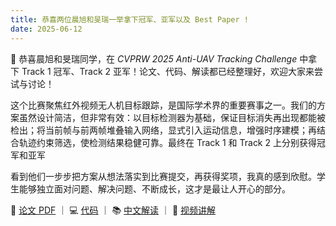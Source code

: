```yaml
---
title: 恭喜两位晨旭和旻瑞一举拿下冠军、亚军以及 Best Paper !
date: 2025-06-12
---
```


🎉 恭喜晨旭和旻瑞同学，在 *CVPRW 2025 Anti-UAV Tracking Challenge* 中拿下 Track 1 冠军、Track 2 亚军！论文、代码、解读都已经整理好，欢迎大家来尝试与讨论！

<!--more-->

这个比赛聚焦红外视频无人机目标跟踪，是国际学术界的重要赛事之一。我们的方案虽然设计简洁，但非常有效：以目标检测器为基础，保证目标消失再出现都能被检出；将当前帧与前两帧堆叠输入网络，显式引入运动信息，增强时序建模；再结合轨迹约束筛选，使检测结果稳健可靠。最终在 Track 1 和 Track 2 上分别获得冠军和亚军

看到他们一步步把方案从想法落实到比赛提交，再获得奖项，我真的感到欣慰。学生能够独立面对问题、解决问题、不断成长，这才是最让人开心的部分。

<!-- 我们一直坚持，不论出身或背景，只看学生愿不愿意投入、愿不愿意尝试。学生努力，我们就开心；学生取得成绩，我们更开心。但更重要的是，他们在成长，能够独立做事、学会思考，这才是最值得庆贺的。 -->

📄 [论文 PDF](https://openaccess.thecvf.com/content/CVPR2025W/Anti-UAV/papers/Peng_A_Simple_Detector_with_Frame_Dynamics_is_a_Strong_Tracker_CVPRW_2025_paper.pdf) ｜ 💻 [代码](https://github.com/facias914/A-Simple-Detector-is-a-Strong-Tracker) ｜ 📚 [中文解读](https://zhuanlan.zhihu.com/p/1898471813731816565) ｜ 🎥 [视频讲解](https://www.bilibili.com/video/BV13L75znEse/)

